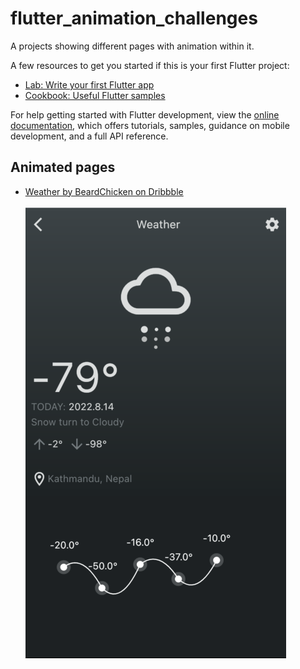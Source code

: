 # flutter_animation_challenges

A projects showing different pages with animation within it.

A few resources to get you started if this is your first Flutter project:

- [Lab: Write your first Flutter app](https://docs.flutter.dev/get-started/codelab)
- [Cookbook: Useful Flutter samples](https://docs.flutter.dev/cookbook)

For help getting started with Flutter development, view the
[online documentation](https://docs.flutter.dev/), which offers tutorials,
samples, guidance on mobile development, and a full API reference.

## Animated pages
- [Weather by BeardChicken on Dribbble](https://dribbble.com/shots/1362152-Weather)

  [![Watch the video](screenshots/weather/weather.png)](https://youtu.be/vbqfHD4MWRY)